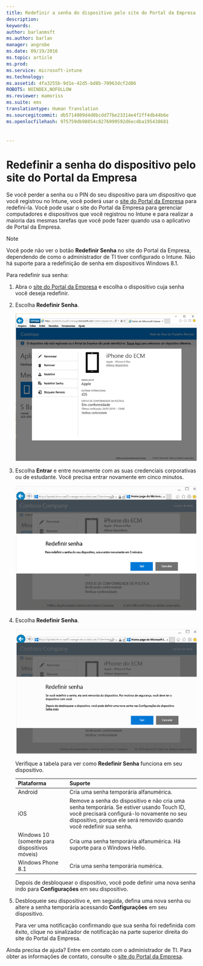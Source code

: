 ```yaml
---
title: Redefinir a senha do dispositivo pelo site do Portal da Empresa | Microsoft Docs
description: 
keywords: 
author: barlanmsft
ms.author: barlan
manager: angrobe
ms.date: 09/19/2016
ms.topic: article
ms.prod: 
ms.service: microsoft-intune
ms.technology: 
ms.assetid: 4fa3255b-9d1e-42d5-bd8b-70963dcf2d86
ROBOTS: NOINDEX,NOFOLLOW
ms.reviewer: mamoriss
ms.suite: ems
translationtype: Human Translation
ms.sourcegitcommit: db5714009d4d0bcdd77be23314e4f2ff4db44b6e
ms.openlocfilehash: 975759db98854c8276999592d6ecdba195438681


---
```



# <a name="reset-your-device-passcode-from-the-company-portal-website"></a>Redefinir a senha do dispositivo pelo site do Portal da Empresa

Se você perder a senha ou o PIN do seu dispositivo para um dispositivo que você registrou no Intune, você poderá usar o [site do Portal da Empresa](http://portal.manage.microsoft.com) para redefini-la. Você pode usar o site do Portal da Empresa para gerenciar computadores e dispositivos que você registrou no Intune e para realizar a maioria das mesmas tarefas que você pode fazer quando usa o aplicativo de Portal da Empresa.

> [!NOTE]
> Você pode não ver o botão **Redefinir Senha** no site do Portal da Empresa, dependendo de como o administrador de TI tiver configurado o Intune. Não há suporte para a redefinição de senha em dispositivos Windows 8.1.

Para redefinir sua senha:

1.  Abra o [site do Portal da Empresa](http://portal.manage.microsoft.com) e escolha o dispositivo cuja senha você deseja redefinir.

2.  Escolha **Redefinir Senha**.

    ![Detalhes do dispositivo com o botão Redefinir Senha](./media/iwp-screen-with-all-options.png)

3.  Escolha **Entrar** e entre novamente com as suas credenciais corporativas ou de estudante. Você precisa entrar novamente em cinco minutos.

    ![Mensagem de redefinição com o botão de saída](./media/iwp-2-sign-out.png)

4.  Escolha **Redefinir Senha**.

    ![Mensagem que explica o que acontece quando você redefine a senha](./media/iwp-3-tap-reset-passcode-after-signin.png)

    Verifique a tabela para ver como **Redefinir Senha** funciona em seu dispositivo.

    |Plataforma|Suporte|
    |------------|-----------|
    |Android|Cria uma senha temporária alfanumérica.|
    |iOS|Remove a senha do dispositivo e não cria uma senha temporária. Se estiver usando Touch ID, você precisará configurá-lo novamente no seu dispositivo, porque ele será removido quando você redefinir sua senha.|
    |Windows 10 (somente para dispositivos móveis)|Cria uma senha temporária alfanumérica. Há suporte para o Windows Hello.|
    |Windows Phone 8.1|Cria uma senha temporária numérica.|
    Depois de desbloquear o dispositivo, você pode definir uma nova senha indo para **Configurações** em seu dispositivo.

5.  Desbloqueie seu dispositivo e, em seguida, defina uma nova senha ou altere a senha temporária acessando **Configurações** em seu dispositivo.

    Para ver uma notificação confirmando que sua senha foi redefinida com êxito, clique no sinalizador de notificação na parte superior direita do site do Portal da Empresa.

Ainda precisa de ajuda? Entre em contato com o administrador de TI. Para obter as informações de contato, consulte o [site do Portal da Empresa](http://portal.manage.microsoft.com).



<!--HONumber=Dec16_HO3-->


